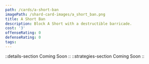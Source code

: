 ```yaml
---
path: /cards/a-short-ban
imagePath: /shard-card-images/a_short_ban.png
title: A Short Ban
description: Block A Short with a destructible barricade.
cost: '3'
offenseRating: 0
defenseRating: 0
tags:
---
```

::details-section
Coming Soon
::
::strategies-section
Coming Soon
::